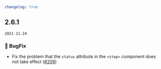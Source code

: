 ```yaml
changelog: true
```

## 2.6.1

`2021-11-24`

### 🐛 BugFix

- Fix the problem that the `status` attribute in the `<step>` component does not take effect ([#209](https://github.com/arco-design/arco-design-vue/pull/209))

